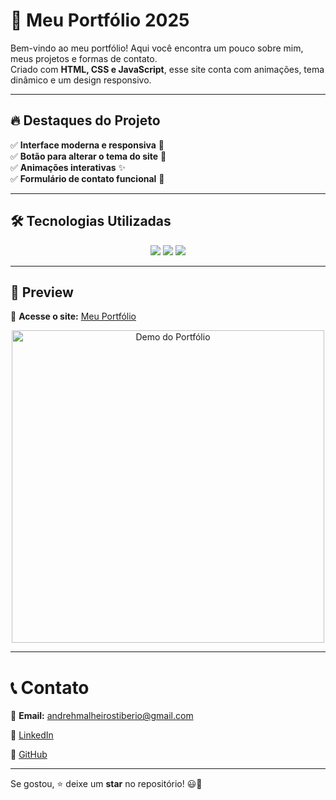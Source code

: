 # 🚀 Meu Portfólio 2025  

Bem-vindo ao meu portfólio! Aqui você encontra um pouco sobre mim, meus projetos e formas de contato.  
Criado com **HTML, CSS e JavaScript**, esse site conta com animações, tema dinâmico e um design responsivo.  

---

## 🔥 Destaques do Projeto  
✅ **Interface moderna e responsiva** 📱  
✅ **Botão para alterar o tema do site** 🎨  
✅ **Animações interativas** ✨  
✅ **Formulário de contato funcional** 📩  

---

## 🛠️ Tecnologias Utilizadas  
<div align="center">
  <img src="https://img.shields.io/badge/HTML5-E34F26?style=for-the-badge&logo=html5&logoColor=white" />
  <img src="https://img.shields.io/badge/CSS3-1572B6?style=for-the-badge&logo=css3&logoColor=white" />
  <img src="https://img.shields.io/badge/JavaScript-F7DF1E?style=for-the-badge&logo=javascript&logoColor=black" />
</div>  

---

## 📸 Preview  
🔗 **Acesse o site:** [Meu Portfólio](https://andreh-malheiros.github.io/Portifolio2025/)  

<p align="center">
  <img src="https://media.giphy.com/media/3o7abKhOpu0NwenH3O/giphy.gif" width="500" alt="Demo do Portfólio">
</p>

---
# 📞 Contato  

📧 **Email:** [andrehmalheirostiberio@gmail.com](mailto:andrehmalheirostiberio@gmail.com)  

🔗 [LinkedIn](https://www.linkedin.com/in/andreh-malheiros/)  

🐙 [GitHub](https://github.com/Andreh-Malheiros)  

---

Se gostou, ⭐ deixe um **star** no repositório! 😃🚀  
